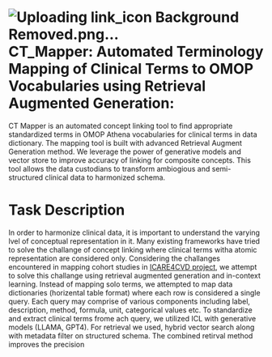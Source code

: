# ![Uploading link_icon Background Removed.png…]() CT\_Mapper: Automated Terminology Mapping of Clinical Terms to OMOP Vocabularies using Retrieval Augmented Generation: 
CT Mapper is an automated concept linking tool to find appropriate standardized terms in OMOP Athena vocabularies for clinical terms in data dictionary. The mapping tool is built with advanced Retrieval Augment Generation method. We leverage the power of generative models and vector store to improve accuracy of linking for composite concepts. This tool allows the data custodians to transform ambiogious and semi-structured clinical data to harmonized schema.

# Task Description
In order to harmonize clinical data, it is important to understand the varying lvel of conceptual representation in it. Many existing frameworks have tried to solve the challange of concept linking where  clinical terms witha atomic representation are considered only. Considering the challanges encountered in mapping cohort studies in [ICARE4CVD project](https://icare4cvd.eu), we attempt to solve this challange using retrieval augmented generation and in-context learning. Instead of mapping solo terms, we attempted to map data dictionaries (horizental table format) where each row is considered a single query. Each query may comprise of various components including label, description, method, formula, unit, categorical values etc. To standardize and extract clinical terms frome ach query, we utilized ICL with generative models (LLAMA, GPT4). For retrieval we used, hybrid vector search along with metadata filter on structured schema. The combined retirval method improves the precision
